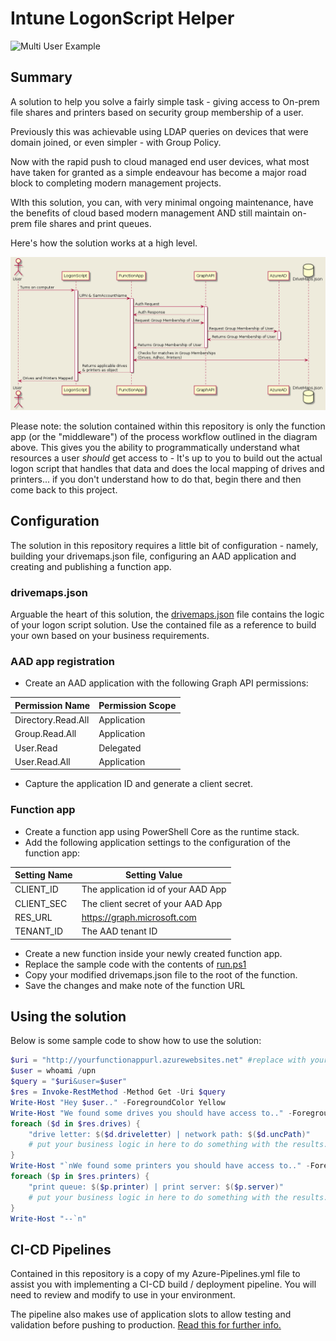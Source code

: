 # Intune LogonScript Helper

![Multi User Example](https://i.imgur.com/1Cl1ObR.gif)

## Summary

A solution to help you solve a fairly simple task - giving access to On-prem file shares and printers based on security group membership of a user.

Previously this was achievable using LDAP queries on devices that were domain joined, or even simpler - with Group Policy.

Now with the rapid push to cloud managed end user devices, what most have taken for granted as a simple endeavour has become a major road block to completing modern management projects.

WIth this solution, you can, with very minimal ongoing maintenance, have the benefits of cloud based modern management AND still maintain on-prem file shares and print queues.

Here's how the solution works at a high level.

![sequence diagram](/sequencediagram.png)

Please note: the solution contained within this repository is only the function app (or the "middleware") of the process workflow outlined in the diagram above. This gives you the ability to programmatically understand what resources a user *should* get access to - It's up to you to build out the actual logon script that handles that data and does the local mapping of drives and printers... if you don't understand how to do that, begin there and then come back to this project.

## Configuration

The solution in this repository requires a little bit of configuration - namely, building your drivemaps.json file, configuring an AAD application and creating and publishing a function app.

### drivemaps.json

Arguable the heart of this solution, the [drivemaps.json](https://github.com/tabs-not-spaces/Intune.LogonScript.Helper/blob/e8d41abf7787b9f41aeb7d0937ac852bfee693d6/function-app/aad-sec-grp-qry/drivemaps.json) file contains the logic of your logon script solution. Use the contained file as a reference to build your own based on your business requirements.

### AAD app registration

- Create an AAD application with the following Graph API permissions:

| Permission Name | Permission Scope |
|--- | --- |
| Directory.Read.All | Application|
| Group.Read.All | Application |
| User.Read | Delegated |
| User.Read.All | Application |

- Capture the application ID and generate a client secret.

### Function app

- Create a function app using PowerShell Core as the runtime stack.
- Add the following application settings to the configuration of the function app:

| Setting Name | Setting Value |
| --- | --- |
| CLIENT_ID | The application id of your AAD App |
| CLIENT_SEC | The client secret of your AAD App |
| RES_URL | https://graph.microsoft.com |
| TENANT_ID | The AAD tenant ID |

- Create a new function inside your newly created function app.
- Replace the sample code with the contents of [run.ps1](https://github.com/tabs-not-spaces/Intune.LogonScript.Helper/blob/e8d41abf7787b9f41aeb7d0937ac852bfee693d6/function-app/aad-sec-grp-qry/run.ps1)
- Copy your modified drivemaps.json file to the root of the function.
- Save the changes and make note of the function URL

## Using the solution

Below is some sample code to show how to use the solution:

``` PowerShell
$uri = "http://yourfunctionappurl.azurewebsites.net" #replace with your function url
$user = whoami /upn
$query = "$uri&user=$user"
$res = Invoke-RestMethod -Method Get -Uri $query
Write-Host "Hey $user.." -ForegroundColor Yellow
Write-Host "We found some drives you should have access to.." -ForegroundColor Yellow
foreach ($d in $res.drives) {
    "drive letter: $($d.driveletter) | network path: $($d.uncPath)"
    # put your business logic in here to do something with the results.
}
Write-Host "`nWe found some printers you should have access to.." -ForegroundColor Yellow
foreach ($p in $res.printers) {
    "print queue: $($p.printer) | print server: $($p.server)"
    # put your business logic in here to do something with the results.
}
Write-Host "--`n"
```

## CI-CD Pipelines

Contained in this repository is a copy of my Azure-Pipelines.yml file to assist you with implementing a CI-CD build / deployment pipeline.
You will need to review and modify to use in your environment.

The pipeline also makes use of application slots to allow testing and validation before pushing to production. [Read this for further info.](https://docs.microsoft.com/en-us/azure/app-service/deploy-staging-slots#which-settings-are-swapped)
